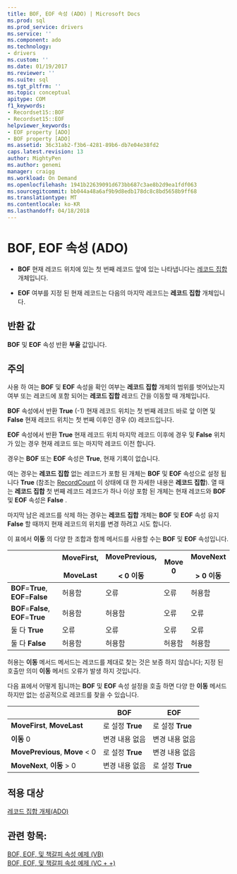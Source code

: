```yaml
---
title: BOF, EOF 속성 (ADO) | Microsoft Docs
ms.prod: sql
ms.prod_service: drivers
ms.service: ''
ms.component: ado
ms.technology:
- drivers
ms.custom: ''
ms.date: 01/19/2017
ms.reviewer: ''
ms.suite: sql
ms.tgt_pltfrm: ''
ms.topic: conceptual
apitype: COM
f1_keywords:
- Recordset15::BOF
- Recordset15::EOF
helpviewer_keywords:
- EOF property [ADO]
- BOF property [ADO]
ms.assetid: 36c31ab2-f3b6-4281-89b6-db7e04e38fd2
caps.latest.revision: 13
author: MightyPen
ms.author: genemi
manager: craigg
ms.workload: On Demand
ms.openlocfilehash: 1941b22639091d673bb687c3ae8b2d9ea1fdf063
ms.sourcegitcommit: bb044a48a6af9b9d8edb178dc8c8bd5658b9ff68
ms.translationtype: MT
ms.contentlocale: ko-KR
ms.lasthandoff: 04/18/2018
---
```

# <a name="bof-eof-properties-ado"></a>BOF, EOF 속성 (ADO)
-   **BOF** 현재 레코드 위치에 있는 첫 번째 레코드 앞에 있는 나타냅니다는 [레코드 집합](../../../ado/reference/ado-api/recordset-object-ado.md) 개체입니다.  
  
-   **EOF** 여부를 지정 된 현재 레코드는 다음의 마지막 레코드는 **레코드 집합** 개체입니다.  
  
## <a name="return-value"></a>반환 값  
 **BOF** 및 **EOF** 속성 반환 **부울** 값입니다.  
  
## <a name="remarks"></a>주의  
 사용 하 여는 **BOF** 및 **EOF** 속성을 확인 여부는 **레코드 집합** 개체의 범위를 벗어났는지 여부 또는 레코드에 포함 되어는 **레코드 집합**  레코드 간을 이동할 때 개체입니다.  
  
 **BOF** 속성에서 반환 **True** (-1) 현재 레코드 위치는 첫 번째 레코드 바로 앞 이면 및 **False** 현재 레코드 위치는 첫 번째 이후인 경우 (0) 레코드입니다.  
  
 **EOF** 속성에서 반환 **True** 현재 레코드 위치 마지막 레코드 이후에 경우 및 **False** 위치가 있는 경우 현재 레코드 또는 마지막 레코드 이전 합니다.  
  
 경우는 **BOF** 또는 **EOF** 속성은 **True**, 현재 기록이 없습니다.  
  
 여는 경우는 **레코드 집합** 없는 레코드가 포함 된 개체는 **BOF** 및 **EOF** 속성으로 설정 됩니다 **True** (참조는 [ RecordCount](../../../ado/reference/ado-api/recordcount-property-ado.md) 이 상태에 대 한 자세한 내용은 **레코드 집합**). 열 때는 **레코드 집합** 첫 번째 레코드 레코드가 하나 이상 포함 된 개체는 현재 레코드와 **BOF** 및 **EOF** 속성은 **False** .  
  
 마지막 남은 레코드를 삭제 하는 경우는 **레코드 집합** 개체는 **BOF** 및 **EOF** 속성 유지 **False** 할 때까지 현재 레코드의 위치를 변경 하려고 시도 합니다.  
  
 이 표에서 **이동** 의 다양 한 조합과 함께 메서드를 사용할 수는 **BOF** 및 **EOF** 속성입니다.  
  
||MoveFirst,<br /><br /> MoveLast|MovePrevious,<br /><br /> < 0 이동|Move 0|MoveNext<br /><br /> > 0 이동|  
|------|-----------------------------|---------------------------------|------------|-----------------------------|  
|**BOF**=**True**, **EOF**=**False**|허용함|오류|오류|허용함|  
|**BOF**=**False**, **EOF**=**True**|허용함|허용함|오류|오류|  
|둘 다 **True**|오류|오류|오류|오류|  
|둘 다 **False**|허용함|허용함|허용함|허용함|  
  
 허용는 **이동** 메서드 메서드는 레코드를 제대로 찾는 것은 보증 하지 않습니다; 지정 된 호출만 의미 **이동** 메서드 오류가 발생 하지 것입니다.  
  
 다음 표에서 어떻게 됩니까는 **BOF** 및 **EOF** 속성 설정을 호출 하면 다양 한 **이동** 메서드 하지만 없는 성공적으로 레코드를 찾을 수 있습니다.  
  
||BOF|EOF|  
|------|---------|---------|  
|**MoveFirst**, **MoveLast**|로 설정 **True**|로 설정 **True**|  
|**이동** 0|변경 내용 없음|변경 내용 없음|  
|**MovePrevious**, **Move** < 0|로 설정 **True**|변경 내용 없음|  
|**MoveNext**, **이동** > 0|변경 내용 없음|로 설정 **True**|  
  
## <a name="applies-to"></a>적용 대상  
 [레코드 집합 개체(ADO)](../../../ado/reference/ado-api/recordset-object-ado.md)  
  
## <a name="see-also"></a>관련 항목:  
 [BOF, EOF, 및 책갈피 속성 예제 (VB)](../../../ado/reference/ado-api/bof-eof-and-bookmark-properties-example-vb.md)   
 [BOF, EOF, 및 책갈피 속성 예제 (VC + +)](../../../ado/reference/ado-api/bof-eof-and-bookmark-properties-example-vc.md)   
